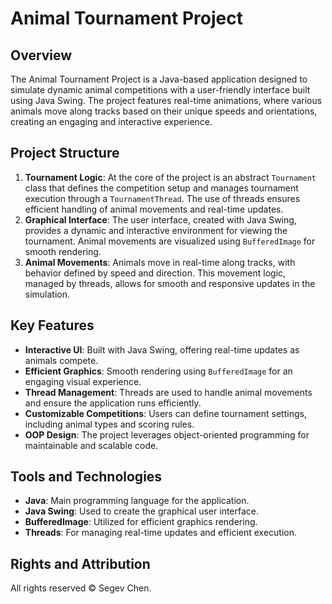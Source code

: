 # Animal Tournament Project

## Overview
The Animal Tournament Project is a Java-based application designed to simulate dynamic animal competitions with a user-friendly interface built using Java Swing. The project features real-time animations, where various animals move along tracks based on their unique speeds and orientations, creating an engaging and interactive experience.

## Project Structure
1. **Tournament Logic**: At the core of the project is an abstract `Tournament` class that defines the competition setup and manages tournament execution through a `TournamentThread`. The use of threads ensures efficient handling of animal movements and real-time updates.
2. **Graphical Interface**: The user interface, created with Java Swing, provides a dynamic and interactive environment for viewing the tournament. Animal movements are visualized using `BufferedImage` for smooth rendering.
3. **Animal Movements**: Animals move in real-time along tracks, with behavior defined by speed and direction. This movement logic, managed by threads, allows for smooth and responsive updates in the simulation.

## Key Features
- **Interactive UI**: Built with Java Swing, offering real-time updates as animals compete.
- **Efficient Graphics**: Smooth rendering using `BufferedImage` for an engaging visual experience.
- **Thread Management**: Threads are used to handle animal movements and ensure the application runs efficiently.
- **Customizable Competitions**: Users can define tournament settings, including animal types and scoring rules.
- **OOP Design**: The project leverages object-oriented programming for maintainable and scalable code.

## Tools and Technologies
- **Java**: Main programming language for the application.
- **Java Swing**: Used to create the graphical user interface.
- **BufferedImage**: Utilized for efficient graphics rendering.
- **Threads**: For managing real-time updates and efficient execution.

## Rights and Attribution
All rights reserved © Segev Chen.
